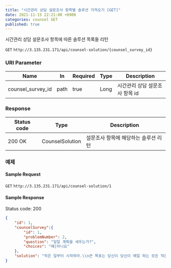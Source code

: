 ```yaml
---
title: "시간관리 상담 설문조사 항목별 솔루션 가져오기 [GET]"
date: 2021-11-15 22:21:00 +0900
categories: counsel GET
published: true
---
```


시간관리 상담 설문조사 항목에 따른 솔루션 목록들 리턴

`GET` `http://3.135.231.171/api/counsel-solution/{counsel_survey_id}`

### URI Parameter

| Name              | In   | Required | Type | Description                    |
| ----------------- | ---- | -------- | ---- | ------------------------------ |
| counsel_survey_id | path | true     | Long | 시간관리 상담 설문조사 항목 id |

### Response

| Status code | Type            | Description                          |
| ----------- | --------------- | ------------------------------------ |
| 200 OK      | CounselSolution | 설문조사 항목에 해당하는 솔루션 리턴 |



### 예제

#### Sample Request

`GET` `http://3.135.231.171/api/counsel-solution/1`

#### Sample Response

Status code: 200

```json
{
    "id": 1,
    "counselSurvey":{
        "id": 1,
        "problemNumber": 2,
        "question": "일일 계획을 세우는가?",
        "choices": "예|아니요"
    },
    "solution": "작은 일부터 시작하라.\\n큰 목표는 당신이 당신이 매일 하는 모든 작은 일이 목표에 점점 다가갈때 이루어진다. - Maren Kate\\n주변 정리부터 시작해보는것을 추천한다."
}
```

